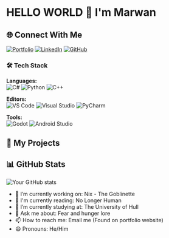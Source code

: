 
# HELLO WORLD 👋 I'm Marwan

## 🌐 Connect With Me

[![Portfolio](https://img.shields.io/badge/Portfolio-4285F4?style=for-the-badge&logo=google-chrome&logoColor=white)](https://ashhuby.github.io/AshhubySite/)
[![LinkedIn](https://img.shields.io/badge/LinkedIn-0077B5?style=for-the-badge&logo=linkedin&logoColor=white)](https://www.linkedin.com/in/marwan-ashhuby-49b4a2251/)
[![GitHub](https://img.shields.io/badge/GitHub-181717?style=for-the-badge&logo=github&logoColor=white)](https://github.com/Ashhuby)

### 🛠️ **Tech Stack**

**Languages:**  
![C#](https://img.shields.io/badge/C%23-239120?style=flat&logo=c-sharp&logoColor=white)
![Python](https://img.shields.io/badge/Python-3776AB?style=flat&logo=python&logoColor=white)
![C++](https://img.shields.io/badge/C++-00599C?style=flat&logo=c%2B%2B&logoColor=white)

**Editors:**  
![VS Code](https://img.shields.io/badge/VS_Code-007ACC?style=flat&logo=visual-studio-code&logoColor=white)
![Visual Studio](https://img.shields.io/badge/Visual_Studio-5C2D91?style=flat&logo=visual-studio&logoColor=white)
![PyCharm](https://img.shields.io/badge/PyCharm-000000?style=flat&logo=pycharm&logoColor=white)

**Tools:**  
![Godot](https://img.shields.io/badge/Godot-478CBF?style=flat&logo=godot-engine&logoColor=white)
![Android Studio](https://img.shields.io/badge/Android_Studio-3DDC84?style=flat&logo=android-studio&logoColor=white)

## 🚀 My Projects


## 📊 GitHub Stats
![Your GitHub stats](https://github-readme-stats.vercel.app/api?username=Ashhuby&show_icons=true&theme=radical)



- 🔭 I’m currently working on: Nix - The Goblinette
- 📖 I'm currently reading: No Longer Human
- 🏫 I’m currently studying at: The University of Hull
- 💬 Ask me about: Fear and hunger lore
- 📫 How to reach me: Email me (Found on portfolio website)
- 😄 Pronouns: He/Him


